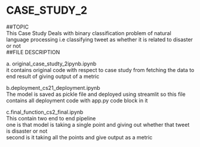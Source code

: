 # CASE_STUDY_2
##TOPIC<br>
This Case Study Deals with binary classification problem of natural language processing i.e classifying tweet as whether it is related to disaster or not<br>
##FILE DESCRIPTION

a. original_case_studty_2ipynb.ipynb<br>
it contains original code with respect to case study from fetching the data to end result of giving output of a metric

b.deployment_cs21_deployment.ipynb<br>
The model is saved as pickle file and deployed using streamlit so this file contains all deployment code with app.py code block in it<br>

c.final_function_cs2_final.ipynb<br>
This contain two end to end  pipeline<br> one is that model is taking a single point and giving out whether that tweet is disaster or not <br>
second is it taking all the points and give output as a metric
